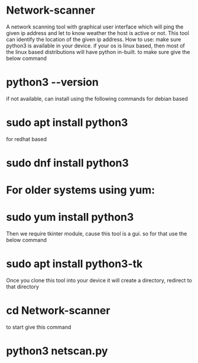 # Network-scanner
A network scanning tool with graphical user interface which will ping the given ip address and let to know weather the host is active or not. This tool can identify the location of the given ip address.
How to use:
make sure python3 is available in your device. if your os is linux based, then most of the linux based distributions will have python in-built. to make sure give the below command
# python3 --version
if not available, can install using the following commands 
for debian based
# sudo apt install python3
for redhat based
# sudo dnf install python3
# For older systems using yum:
# sudo yum install python3
Then we require tkinter module, cause this tool is a gui. so for that use the below command
# sudo apt install python3-tk
Once you clone this tool into your device it will create a directory, redirect to that directory
# cd Network-scanner
to start give this command
# python3 netscan.py
